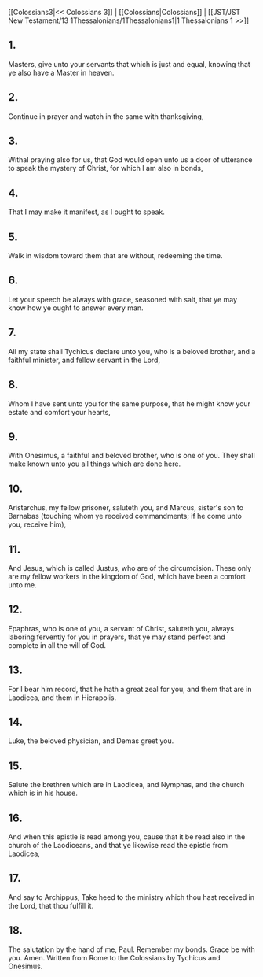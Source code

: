[[Colossians3|<< Colossians 3]] | [[Colossians|Colossians]] | [[JST/JST New Testament/13 1Thessalonians/1Thessalonians1|1 Thessalonians 1 >>]]
## 1.
Masters, give unto your servants that which is just and equal, knowing that ye also have a Master in heaven.
## 2.
Continue in prayer and watch in the same with thanksgiving,
## 3.
Withal praying also for us, that God would open unto us a door of utterance to speak the mystery of Christ, for which I am also in bonds,
## 4.
That I may make it manifest, as I ought to speak.
## 5.
Walk in wisdom toward them that are without, redeeming the time.
## 6.
Let your speech be always with grace, seasoned with salt, that ye may know how ye ought to answer every man.
## 7.
All my state shall Tychicus declare unto you, who is a beloved brother, and a faithful minister, and fellow servant in the Lord,
## 8.
Whom I have sent unto you for the same purpose, that he might know your estate and comfort your hearts,
## 9.
With Onesimus, a faithful and beloved brother, who is one of you. They shall make known unto you all things which are done here.
## 10.
Aristarchus, my fellow prisoner, saluteth you, and Marcus, sister\'s son to Barnabas (touching whom ye received commandments; if he come unto you, receive him),
## 11.
And Jesus, which is called Justus, who are of the circumcision. These only are my fellow workers in the kingdom of God, which have been a comfort unto me.
## 12.
Epaphras, who is one of you, a servant of Christ, saluteth you, always laboring fervently for you in prayers, that ye may stand perfect and complete in all the will of God.
## 13.
For I bear him record, that he hath a great zeal for you, and them that are in Laodicea, and them in Hierapolis.
## 14.
Luke, the beloved physician, and Demas greet you.
## 15.
Salute the brethren which are in Laodicea, and Nymphas, and the church which is in his house.
## 16.
And when this epistle is read among you, cause that it be read also in the church of the Laodiceans, and that ye likewise read the epistle from Laodicea,
## 17.
And say to Archippus, Take heed to the ministry which thou hast received in the Lord, that thou fulfill it.
## 18.
The salutation by the hand of me, Paul. Remember my bonds. Grace be with you. Amen.
Written from Rome to the Colossians by Tychicus and Onesimus. 

